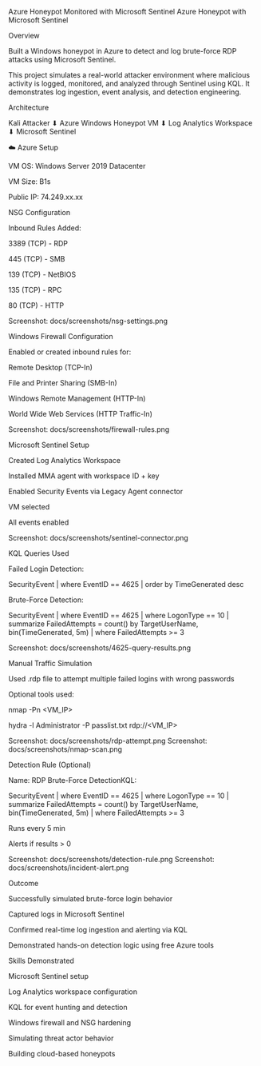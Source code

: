 Azure Honeypot Monitored with Microsoft Sentinel
Azure Honeypot with Microsoft Sentinel

Overview

Built a Windows honeypot in Azure to detect and log brute-force RDP attacks using Microsoft Sentinel.

This project simulates a real-world attacker environment where malicious activity is logged, monitored, and analyzed through Sentinel using KQL. It demonstrates log ingestion, event analysis, and detection engineering.

Architecture

Kali Attacker
     ⬇
Azure Windows Honeypot VM
     ⬇
Log Analytics Workspace
     ⬇
Microsoft Sentinel

☁️ Azure Setup

VM OS: Windows Server 2019 Datacenter

VM Size: B1s

Public IP: 74.249.xx.xx

NSG Configuration

Inbound Rules Added:

3389 (TCP) - RDP

445 (TCP) - SMB

139 (TCP) - NetBIOS

135 (TCP) - RPC

80 (TCP) - HTTP

Screenshot: docs/screenshots/nsg-settings.png

Windows Firewall Configuration

Enabled or created inbound rules for:

Remote Desktop (TCP-In)

File and Printer Sharing (SMB-In)

Windows Remote Management (HTTP-In)

World Wide Web Services (HTTP Traffic-In)

Screenshot: docs/screenshots/firewall-rules.png

Microsoft Sentinel Setup

Created Log Analytics Workspace

Installed MMA agent with workspace ID + key

Enabled Security Events via Legacy Agent connector

VM selected

All events enabled

Screenshot: docs/screenshots/sentinel-connector.png

KQL Queries Used

Failed Login Detection:

SecurityEvent
| where EventID == 4625
| order by TimeGenerated desc

Brute-Force Detection:

SecurityEvent
| where EventID == 4625
| where LogonType == 10
| summarize FailedAttempts = count() by TargetUserName, bin(TimeGenerated, 5m)
| where FailedAttempts >= 3

Screenshot: docs/screenshots/4625-query-results.png

Manual Traffic Simulation

Used .rdp file to attempt multiple failed logins with wrong passwords

Optional tools used:

nmap -Pn <VM_IP>

hydra -l Administrator -P passlist.txt rdp://<VM_IP>

Screenshot: docs/screenshots/rdp-attempt.png
Screenshot: docs/screenshots/nmap-scan.png

Detection Rule (Optional)

Name: RDP Brute-Force DetectionKQL:

SecurityEvent
| where EventID == 4625
| where LogonType == 10
| summarize FailedAttempts = count() by TargetUserName, bin(TimeGenerated, 5m)
| where FailedAttempts >= 3

Runs every 5 min

Alerts if results > 0

Screenshot: docs/screenshots/detection-rule.png
Screenshot: docs/screenshots/incident-alert.png

Outcome

Successfully simulated brute-force login behavior

Captured logs in Microsoft Sentinel

Confirmed real-time log ingestion and alerting via KQL

Demonstrated hands-on detection logic using free Azure tools

Skills Demonstrated

Microsoft Sentinel setup

Log Analytics workspace configuration

KQL for event hunting and detection

Windows firewall and NSG hardening

Simulating threat actor behavior

Building cloud-based honeypots

